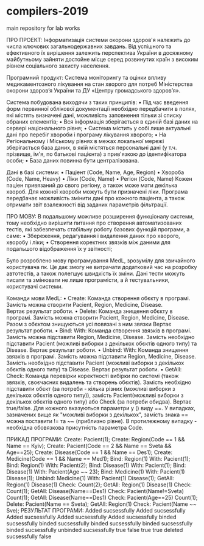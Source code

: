 # compilers-2019
main repository for lab works

ПРО ПРОЕКТ:
Інформатизація системи охорони здоров'я належить до числа ключових загальнодержавних завдань. Від успішного та ефективного їх вирішення залежить перспектива України в досяжному майбутньому зайняти достойне місце серед розвинутих країн з високим рівнем соціального захисту населення. 

Програмний продукт: Система моніторингу та оцінки впливу медикаментозного лікування на стан хворого для потреб Міністерства охорони здоров’я України та ДУ «Центру громадського здоров’я».

Система побудована виходячи з таких принципів:
•	Під час введення форм первинної облікової документації необхідно передбачити в полях, які містять визначені дані, 
можливість заповнення тільки зі списку обраних  елементів;
•	Вся інформація зберігається в єдиній базі даних на сервері національного рівня;
•	Система містить у собі лише актуальні дані про перебіг хвороби і програму лікування хворого;
•	На Регіональному і Міському рівнях в межах локальної мережі зберігається  база даних, в якій містяться персональні дані (у т.ч. прізвище, iм'я, по батькові пацієнта) з прив'язкою до ідентифікатора  особи;
•	База даних повинна бути централізована.

Дані в базі системи:
•	Паціент (Code, Name, Age, Region)
•	Хвороба (Code, Name, Heavy)
•	Ліки (Code, Name)
•	Регіон (Code, Name)
Кожен паціен привязаний до свого регіону, а також може мати декілька хвороб. Для кожної хвороби можуть бути призначені ліки. Програма передбачає можливість змінити дані про кожного паціента, а також отримати звіт взалежності від заданих параметрів фільтрації.

ПРО МОВУ:
В подальшому можливе розширення функціоналу системи, тому необхідно вирішити питання про створення автоматизованих тестів, які забезпечать стабільну роботу базових функцій програми, а саме:
•	Збереження, редагування і видалення даних про хворого, хворобу і ліки;
•	Створення коректних звязків між даними для подальшого відображення їх у звітності;

Було розроблено мову програмування MedL, зрозумілу для звичайного користувача пк. Це дає змогу не витрачати додатковий час на розробку автотестів, а також полегшує швидкість їх зміни. Дані тести можуть писати та змінювати не лише програмісти, а й тестувальники, користувачі системи.

Команди мови MedL:
  •	Create: <obj>
    Команда створення обєкту в програмі. Замість <obj> можна створити Pacient, Region, Medicine, Disease.   
    Вертає результат роботи.
  •	Delete: <obj>
    Команда знищення обєкту в програмі. Замість <obj> можна створити Pacient, Region, Medicine, Disease. Разом з обєктом знищуються усі повязані з ним звязки
    Вертає результат роботи.
  •	Bind: <obj1> With: <obj2>
    Команда створення звязків в програмі. Замість <obj1> можна підставити Region, Medicine, Disease. Замість <obj2> необхідно підставити Pacient (можливі виборки з декількох обєктів одного типу) та Disease.
    Вертає результат роботи.
  •	Unbind: <obj1> With: <obj2>
    Команда знищення звязків в програмі. Замість <obj1> можна підставити Region, Medicine, Disease. Замість <obj2> необхідно підставити     Pacient (можливі виборки з декількох обєктів одного типу) та Disease.
    Вертає результат роботи.
  •	GetAll: <path1> Check: <obj1>
    Команда перевірки коректності вибірки по системі (також звязків, своєчасних видалень та створень обєктів). Замість <path1> необхідно      підставити обєкт <obj> (за потреби - кілька різних (можливі виборки з декількох обєктів одного типу)), замість <obj1> Pacient(можливі виборки з декількох обєктів одного типу) або Check (за потреби обидва).
    Вертає true/false.
Для кожного <obj> вказуються параметри у () виду <param>==<value>. У випадках, зазначених вище як "можливі виборки з декількох", замість знака == можна поставити != та ~~ (приблизно рівне). В протилежному випадку - необхідна обовязкова присутність параметра Code.

ПРИКАД ПРОГРАМИ:
        Create: Pacient(1);
        Create: Region(Code == 1 && Name == Kyiv);
        Create: Pacient(Code == 2 && Name == Sveta && Age==25);
        Create: Disease(Code == 1 && Name == Des1);
        Create: Medicine(Code == 1 && Name == Med1);
        Bind: Region(1) With: Pacient(1);
        Bind: Region(1) With: Pacient(2);
        Bind: Disease(1) With: Pacient(1);
        Bind: Disease(1) With: Pacient(Age ~~ 23);
        Bind: Medicine(1) With: Pacient(1) Disease(1);
        Unbind: Medicine(1) With: Pacient(1) Disease(1);
        GetAll: Region(1) Disease(1) Check: Count(2);
        GetAll: Region(1) Disease(1) Check: Count(1);
        GetAll: Disease(Name==Des1) Check: Pacient(Name!=Sveta) Count(1);
        GetAll: Disease(Name==Des1) Check: Pacient(Age==25) Count(1);
        Delete: Pacient(Name == Sveta);
        GetAll: Region(1) Check: Pacient(Name ~~ Sve);
РЕЗУЛЬТАТ ПРОГРАМИ:
        Added sucsessfully
        Added sucsessfully
        Added sucsessfully
        Added sucsessfully
        Added sucsessfully
        binded sucsessfully
        binded sucsessfully
        binded sucsessfully
        binded sucsessfully
        binded sucsessfully
        unbinded sucsessfully
        true
        false
        true
        true
        deleted sucsessfully
        false
